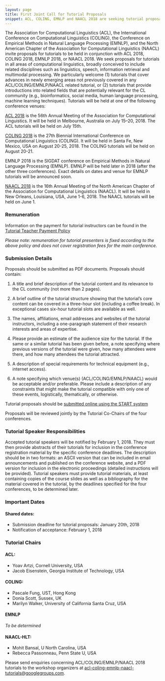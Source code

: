 ```yaml
---
layout: page
title: First Joint Call for Tutorial Proposals
snippet: ACL, COLING, EMNLP and NAACL 2018 are seeking tutorial proposals
---
```


The Association for Computational Linguistics (ACL), the International Conference on Computational Linguistics (COLING), the Conference on Empirical Methods in Natural Language Processing (EMNLP), and the North American Chapter of the Association for Computational Linguistics (NAACL) invite proposals for tutorials to be held in conjunction with ACL 2018, COLING 2018, EMNLP 2018, or NAACL 2018. We seek proposals for tutorials in all areas of computational linguistics, broadly conceived to include related disciplines such as linguistics, speech, information retrieval and multimodal processing. We particularly welcome (1) tutorials that cover advances in newly emerging areas not previously covered in any ACL/COLING/EMNLP/NAACL related tutorial, or (2) tutorials that provide introductions into related fields that are potentially relevant for the CL community (e.g., bioinformatics, social media, human language processing, machine learning techniques). Tutorials will be held at one of the following conference venues:

[ACL 2018](http://acl2018.org/) is the 56th Annual Meeting of the Association for Computational Linguistics. It will be held in Melbourne, Australia on July 15–20, 2018. The ACL tutorials will be held on July 15th.

[COLING 2018](http://coling2018.org/) is the 27th Biennial International Conference on Computational Linguistics (COLING). It will be held in Santa Fe, New Mexico, USA on August 20-25, 2018. The COLING tutorials will be held on August 20-21. 

EMNLP 2018 is the SIGDAT conference on Empirical Methods in Natural Language Processing (EMNLP). EMNLP will be held later in 2018 (after the other three conferences). Exact details on dates and venue for EMNLP tutorials will be announced soon.

[NAACL 2018](http://naacl2018.org/) is the 16th Annual Meeting of the North American Chapter of the Association for Computational Linguistics (NAACL). It will be held in New Orleans, Louisiana, USA, June 1-6, 2018. The NAACL tutorials will be held on June 1.


### Remuneration

Information on the payment for tutorial instructors can be found in the [Tutorial Teacher Payment Policy](http://aclweb.org/adminwiki/index.php?title=Tutorial_teacher_payment_policy) 

*Please note: remuneration for tutorial presenters is fixed according to the above policy and does not cover registration fees for the main conference.*

### Submission Details

Proposals should be submitted as PDF documents. Proposals should contain:

1. A title and brief description of the tutorial content and its relevance to the CL community (not more than 2 pages).

2. A brief outline of the tutorial structure showing that the tutorial’s core content can be covered in a three-hour slot (including a coffee break). In exceptional cases six-hour tutorial slots are available as well.

3. The names, affiliations, email addresses and websites of the tutorial instructors, including a one-paragraph statement of their research interests and areas of expertise.

4. Please provide an estimate of the audience size for the tutorial. If  the same or a similar tutorial has been given before, a note specifying where previous versions of the tutorial were given, how many attendees were there, and how many attendees the tutorial attracted. 

5. A description of special requirements for technical equipment (e.g., internet access).

6. A note specifying which venue(s) (ACL/COLING/EMNLP/NAACL) would be acceptable and/or preferable. Please include a description of any constraints that might make the tutorial compatible with only one of these events, logistically, thematically, or otherwise. 

Tutorial proposals should be [submitted online using the START system](https://www.softconf.com/i/cl-tutorials2018)

Proposals will be reviewed jointly by the Tutorial Co-Chairs of the four conferences.

### Tutorial Speaker Responsibilities

Accepted tutorial speakers will be notified by February 1, 2018. They must then provide abstracts of their tutorials for inclusion in the conference registration material by the specific conference deadlines. The description should be in two formats: an ASCII version that can be included in email announcements and published on the conference website, and a PDF version for inclusion in the electronic proceedings (detailed instructions will be provided). Tutorial speakers must provide tutorial materials, at least containing copies of the course slides as well as a bibliography for the material covered in the tutorial, by the deadlines specified for the four conferences, to be determined later.

### Important Dates

#### Shared dates:

* Submission deadline for tutorial proposals: January 20th, 2018 
* Notification of acceptance: February 1, 2018


### Tutorial Chairs

#### ACL:

* Yoav Artzi, Cornell University, USA
* Jacob Eisenstein, Georgia Institute of Technology, USA
 
#### COLING:

* Pascale Fung, UST, Hong Kong
* Donia Scott, Sussex, UK
* Marilyn Walker, University of California Santa Cruz, USA
 
#### EMNLP

*To be determined*

#### NAACL-HLT:

* Mohit Bansal, U North Carolina, USA
* Rebecca Passonneau, Penn State U, USA

Please send enquiries concerning ACL/COLING/EMNLP/NAACL 2018 tutorials to the workshop organizers at
[acl-coling-emnlp-naacl-tutorials@googlegroups.com](mailto:acl-coling-emnlp-naacl-tutorials@googlegroups.com).